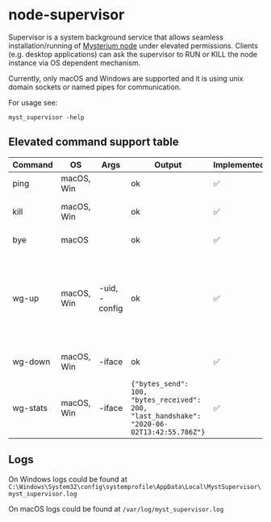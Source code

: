 # node-supervisor

Supervisor is a system background service that allows seamless installation/running of [Mysterium node](https://github.com/mysteriumnetwork/node) under elevated permissions.
Clients (e.g. desktop applications) can ask the supervisor to RUN or KILL the node instance via OS dependent mechanism.

Currently, only macOS and Windows are supported and it is using unix domain sockets or named pipes for communication.

For usage see:

```
myst_supervisor -help
```

## Elevated command support table

| Command                           | OS           | Args | Output | Implemented | Notes |
| --------------------------------- | ------------ | ---- | ------ | ----------- | ----- |
| ping                              | macOS, Win   |      | ok     | ✅           | Ping supervisor |
| kill                              | macOS, Win   |      | ok     | ✅          | Kill myst process gracefully |
| bye                               | macOS   |      | ok     | ✅            | Kill supervisor |
| wg-up                             | macOS, Win   | -uid, -config    | ok     | ✅           | Setup WireGuard device with given configuration in JSON string encoded as base64 |
| wg-down                           | macOS, Win   | -iface     | ok     | ✅           | Destroy WireGuard device |
| wg-stats                          | macOS, Win   | -iface     | `{"bytes_send": 100, "bytes_received": 200, "last_handshake": "2020-06-02T13:42:55.786Z"}`     | ✅           | Get WireGuard device peer statistics |


## Logs

On Windows logs could be found at `C:\Windows\System32\config\systemprofile\AppData\Local\MystSupervisor\myst_supervisor.log`

On macOS logs could be found at `/var/log/myst_supervisor.log`
